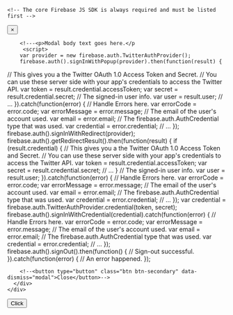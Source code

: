 <!DOCTYPE html>
<html>
    
<head>
   <link rel="stylesheet" href="https://stackpath.bootstrapcdn.com/bootstrap/4.3.1/css/bootstrap.min.css" integrity="sha384-ggOyR0iXCbMQv3Xipma34MD+dH/1fQ784/j6cY/iJTQUOhcWr7x9JvoRxT2MZw1T" crossorigin="anonymous">
  <script src="https://code.jquery.com/jquery-3.3.1.slim.min.js" integrity="sha384-q8i/X+965DzO0rT7abK41JStQIAqVgRVzpbzo5smXKp4YfRvH+8abtTE1Pi6jizo" crossorigin="anonymous"></script>
<script src="https://cdnjs.cloudflare.com/ajax/libs/popper.js/1.14.7/umd/popper.min.js" integrity="sha384-UO2eT0CpHqdSJQ6hJty5KVphtPhzWj9WO1clHTMGa3JDZwrnQq4sF86dIHNDz0W1" crossorigin="anonymous"></script>
<script src="https://stackpath.bootstrapcdn.com/bootstrap/4.3.1/js/bootstrap.min.js" integrity="sha384-JjSmVgyd0p3pXB1rRibZUAYoIIy6OrQ6VrjIEaFf/nJGzIxFDsf4x0xIM+B07jRM" crossorigin="anonymous"></script>

    <!-- The core Firebase JS SDK is always required and must be listed first -->
<script src="https://www.gstatic.com/firebasejs/7.2.3/firebase-app.js"></script>

<!-- TODO: Add SDKs for Firebase products that you want to use
     https://firebase.google.com/docs/web/setup#available-libraries -->
<script src="https://www.gstatic.com/firebasejs/7.2.3/firebase-analytics.js"></script>

<script>
  // Your web app's Firebase configuration
  var firebaseConfig = {
    apiKey: "AIzaSyCdbuQXM-VVNxNpdWXitYmCK8ppoNzuvYk",
    authDomain: "smartmirror-b27b9.firebaseapp.com",
    databaseURL: "https://smartmirror-b27b9.firebaseio.com",
    projectId: "smartmirror-b27b9",
    storageBucket: "smartmirror-b27b9.appspot.com",
    messagingSenderId: "65766948477",
    appId: "1:65766948477:web:af256d3714dc760cfebb14",
    measurementId: "G-QFCVVBXN2C"
  };
  // Initialize Firebase
  firebase.initializeApp(firebaseConfig);
  firebase.analytics();
</script>
</head>
<body>

  <div class="modal" tabindex="-1" role="dialog">
  <div class="modal-dialog" role="document">
    <div class="modal-content">
      <div class="modal-header">
        <button type="button" class="close" data-dismiss="modal" aria-label="Close" onclick="$('.modal').hide()">
          <span aria-hidden="true">&times;</span>
        </button>
      </div>
      <div class="modal-body">
              
        <!---<p>Modal body text goes here.</p
         <script>
        var provider = new firebase.auth.TwitterAuthProvider();
        firebase.auth().signInWithPopup(provider).then(function(result) {
  // This gives you a the Twitter OAuth 1.0 Access Token and Secret.
  // You can use these server side with your app's credentials to access the Twitter API.
  var token = result.credential.accessToken;
  var secret = result.credential.secret;
  // The signed-in user info.
  var user = result.user;
  // ...
}).catch(function(error) {
  // Handle Errors here.
  var errorCode = error.code;
  var errorMessage = error.message;
  // The email of the user's account used.
  var email = error.email;
  // The firebase.auth.AuthCredential type that was used.
  var credential = error.credential;
  // ...
});
firebase.auth().signInWithRedirect(provider);
firebase.auth().getRedirectResult().then(function(result) {
  if (result.credential) {
    // This gives you a the Twitter OAuth 1.0 Access Token and Secret.
    // You can use these server side with your app's credentials to access the Twitter API.
    var token = result.credential.accessToken;
    var secret = result.credential.secret;
    // ...
  }
  // The signed-in user info.
  var user = result.user;
}).catch(function(error) {
  // Handle Errors here.
  var errorCode = error.code;
  var errorMessage = error.message;
  // The email of the user's account used.
  var email = error.email;
  // The firebase.auth.AuthCredential type that was used.
  var credential = error.credential;
  // ...
});
var credential = firebase.auth.TwitterAuthProvider.credential(token, secret);
firebase.auth().signInWithCredential(credential).catch(function(error) {
  // Handle Errors here.
  var errorCode = error.code;
  var errorMessage = error.message;
  // The email of the user's account used.
  var email = error.email;
  // The firebase.auth.AuthCredential type that was used.
  var credential = error.credential;
  // ...
});
firebase.auth().signOut().then(function() {
  // Sign-out successful.
}).catch(function(error) {
  // An error happened.
});
          </script>
      </div>
      <div class="modal-footer">
         
        <!--<button type="button" class="btn btn-secondary" data-dismiss="modal">Close</button>-->
      </div>
    </div>
  </div>
</div>
<button type="button" class="btn btn-primary" onclick="$('.modal').show()">Click</button>
 
</body>
</html>

